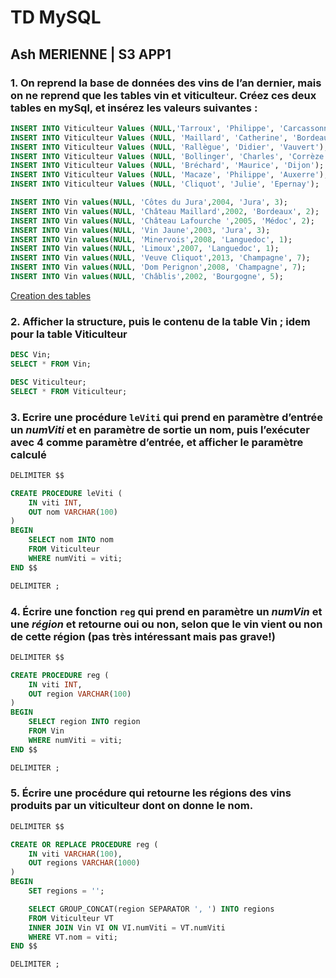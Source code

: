 # TD MySQL

## Ash MERIENNE | S3 APP1

### 1. On reprend la base de données des vins de l’an dernier, mais on ne reprend que les tables vin et viticulteur. Créez ces deux tables en mySql, et insérez les valeurs suivantes :

```sql
INSERT INTO Viticulteur Values (NULL,'Tarroux', 'Philippe', 'Carcassonne');
INSERT INTO Viticulteur Values (NULL, 'Maillard', 'Catherine', 'Bordeaux');
INSERT INTO Viticulteur Values (NULL, 'Rallègue', 'Didier', 'Vauvert');
INSERT INTO Viticulteur Values (NULL, 'Bollinger', 'Charles', 'Corrèze');
INSERT INTO Viticulteur Values (NULL, 'Bréchard', 'Maurice', 'Dijon');
INSERT INTO Viticulteur Values (NULL, 'Macaze', 'Philippe', 'Auxerre');
INSERT INTO Viticulteur Values (NULL, 'Cliquot', 'Julie', 'Epernay');

INSERT INTO Vin values(NULL, 'Côtes du Jura',2004, 'Jura', 3);
INSERT INTO Vin values(NULL, 'Château Maillard',2002, 'Bordeaux', 2);
INSERT INTO Vin values(NULL, 'Château Lafourche ',2005, 'Médoc', 2);
INSERT INTO Vin values(NULL, 'Vin Jaune',2003, 'Jura', 3);
INSERT INTO Vin values(NULL, 'Minervois',2008, 'Languedoc', 1);
INSERT INTO Vin values(NULL, 'Limoux',2007, 'Languedoc', 1);
INSERT INTO Vin values(NULL, 'Veuve Cliquot',2013, 'Champagne', 7);
INSERT INTO Vin values(NULL, 'Dom Perignon',2008, 'Champagne', 7);
INSERT INTO Vin values(NULL, 'Châblis',2002, 'Bourgogne', 5);
```

[Creation des tables](./creation_base.sql)

### 2. Afficher la structure, puis le contenu de la table Vin ; idem pour la table Viticulteur

```sql
DESC Vin;
SELECT * FROM Vin;
```

```sql
DESC Viticulteur;
SELECT * FROM Viticulteur;
```

### 3. Ecrire une procédure `leViti` qui prend en paramètre d’entrée un *numViti* et en paramètre de sortie un nom, puis l’exécuter avec **4** comme paramètre d’entrée, et afficher le paramètre calculé

```sql
DELIMITER $$

CREATE PROCEDURE leViti (
    IN viti INT,
    OUT nom VARCHAR(100)
)
BEGIN
    SELECT nom INTO nom
    FROM Viticulteur
    WHERE numViti = viti;
END $$

DELIMITER ;
```

### 4. Écrire une fonction `reg` qui prend en paramètre un *numVin* et une *région* et retourne oui ou non, selon que le vin vient ou non de cette région (pas très intéressant mais pas grave!) 

```sql
DELIMITER $$

CREATE PROCEDURE reg (
    IN viti INT,
    OUT region VARCHAR(100)
)
BEGIN
    SELECT region INTO region
    FROM Vin
    WHERE numViti = viti;
END $$

DELIMITER ;
```

### 5. Écrire une procédure qui retourne les régions des vins produits par un viticulteur dont on donne le nom.

```sql
DELIMITER $$

CREATE OR REPLACE PROCEDURE reg (
    IN viti VARCHAR(100),
    OUT regions VARCHAR(1000)
)
BEGIN
    SET regions = '';

    SELECT GROUP_CONCAT(region SEPARATOR ', ') INTO regions
    FROM Viticulteur VT
    INNER JOIN Vin VI ON VI.numViti = VT.numViti
    WHERE VT.nom = viti;
END $$

DELIMITER ;
```
